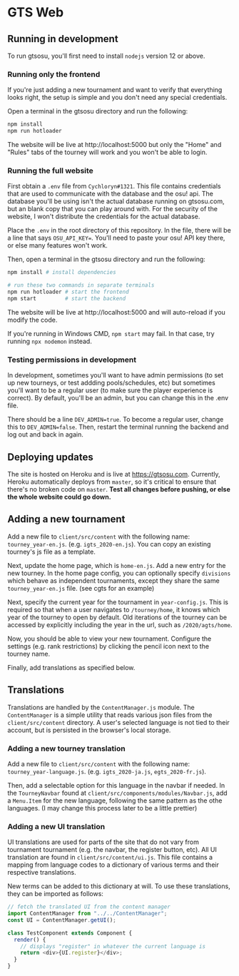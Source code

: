 # GTS Web

## Running in development

To run gtsosu, you'll first need to install `nodejs` version 12 or above.

### Running only the frontend

If you're just adding a new tournament and want to verify that everything looks right, the setup is simple and you don't need any special credentials.

Open a terminal in the gtsosu directory and run the following:

```bash
npm install
npm run hotloader
```

The website will be live at http://localhost:5000 but only the "Home" and "Rules" tabs of the tourney will work and you won't be able to login.

### Running the full website

First obtain a `.env` file from `Cychloryn#1321`. This file contains credentials that are used to communicate with the database and the osu! api. The database you'll be using isn't the actual database running on gtsosu.com, but an blank copy that you can play around with. For the security of the website, I won't distribute the credentials for the actual database.

Place the `.env` in the root directory of this repository. In the file, there will be a line that says `OSU_API_KEY=`. You'll need to paste your osu! API key there, or else many features won't work.

Then, open a terminal in the gtsosu directory and run the following:

```bash
npm install # install dependencies

# run these two commands in separate terminals
npm run hotloader # start the frontend
npm start         # start the backend
```

The website will be live at http://localhost:5000 and will auto-reload if you modify the code.

If you're running in Windows CMD, `npm start` may fail. In that case, try running `npx nodemon` instead.

### Testing permissions in development

In development, sometimes you'll want to have admin permissions (to set up new tourneys, or test addding pools/schedules, etc) but sometimes you'll want to be a regular user (to make sure the player experience is correct). By default, you'll be an admin, but you can change this in the .env file.

There should be a line `DEV_ADMIN=true`. To become a regular user, change this to `DEV_ADMIN=false`. Then, restart the terminal running the backend and log out and back in again.

## Deploying updates

The site is hosted on Heroku and is live at https://gtsosu.com. Currently, Heroku automatically deploys from `master`, so it's critical to ensure that there's no broken code on `master`. **Test all changes before pushing, or else the whole website could go down.**

## Adding a new tournament

Add a new file to `client/src/content` with the following name: `tourney_year-en.js`. (e.g. `igts_2020-en.js`). You can copy an existing tourney's js file as a template.

Next, update the home page, which is `home-en.js`. Add a new entry for the new tourney. In the home page config, you can optionally specify `divisions` which behave as independent tournaments, except they share the same `tourney_year-en.js` file. (see cgts for an example)

Next, specify the current year for the tournament in `year-config.js`. This is required so that when a user navigates to `/tourney/home`, it knows which year of the tourney to open by default. Old iterations of the tourney can be accessed by explicitly including the year in the url, such as `/2020/agts/home`.

Now, you should be able to view your new tournament. Configure the settings (e.g. rank restrictions) by clicking the pencil icon next to the tourney name.

Finally, add translations as specified below.

## Translations

Translations are handled by the `ContentManager.js` module. The `ContentManager` is a simple utility that reads various json files from the `client/src/content` directory. A user's selected language is not tied to their account, but is persisted in the browser's local storage.

### Adding a new tourney translation

Add a new file to `client/src/content` with the following name: `tourney_year-language.js`. (e.g. `igts_2020-ja.js`, `egts_2020-fr.js`).

Then, add a selectable option for this language in the navbar if needed. In the `TourneyNavbar` found at `client/src/components/modules/Navbar.js`, add a `Menu.Item` for the new language, following the same pattern as the othe languages. (I may change this process later to be a little prettier)

### Adding a new UI translation

UI translations are used for parts of the site that do not vary from tournament tournament (e.g. the navbar, the register button, etc). All UI translation are found in `client/src/content/ui.js`. This file contains a mapping from language codes to a dictionary of various terms and their respective translations.

New terms can be added to this dictionary at will. To use these translations, they can be imported as follows:

```js
// fetch the translated UI from the content manager
import ContentManager from "../../ContentManager";
const UI = ContentManager.getUI();

class TestComponent extends Component {
  render() {
    // displays "register" in whatever the current language is
    return <div>{UI.register}</div>;
  }
}
```
